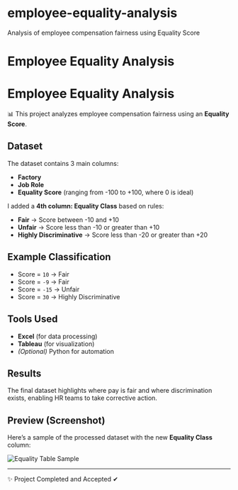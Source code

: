 # employee-equality-analysis
Analysis of employee compensation fairness using Equality Score
# Employee Equality Analysis

# Employee Equality Analysis

📊 This project analyzes employee compensation fairness using an **Equality Score**.

## Dataset
The dataset contains 3 main columns:
- **Factory**
- **Job Role**
- **Equality Score** (ranging from -100 to +100, where 0 is ideal)

I added a **4th column: Equality Class** based on rules:

- **Fair** → Score between -10 and +10  
- **Unfair** → Score less than -10 or greater than +10  
- **Highly Discriminative** → Score less than -20 or greater than +20  

## Example Classification
- Score = `10` → Fair  
- Score = `-9` → Fair  
- Score = `-15` → Unfair  
- Score = `30` → Highly Discriminative  

## Tools Used
- **Excel** (for data processing)  
- **Tableau** (for visualization)  
- *(Optional)* Python for automation  

## Results
The final dataset highlights where pay is fair and where discrimination exists, enabling HR teams to take corrective action.

## Preview (Screenshot)

Here’s a sample of the processed dataset with the new **Equality Class** column:

![Equality Table Sample](equality-table-sample.png)

---
✨ Project Completed and Accepted ✔


